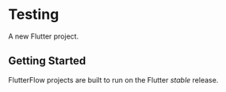 # Testing 

A new Flutter project.

## Getting Started

FlutterFlow projects are built to run on the Flutter _stable_ release.
